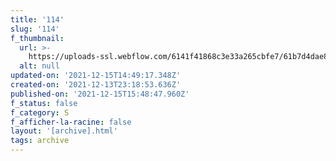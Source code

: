 ```yaml
---
title: '114'
slug: '114'
f_thumbnail:
  url: >-
    https://uploads-ssl.webflow.com/6141f41868c3e33a265cbfe7/61b7d4dae8692912e46bf06a_114.jpg
  alt: null
updated-on: '2021-12-15T14:49:17.348Z'
created-on: '2021-12-13T23:18:53.636Z'
published-on: '2021-12-15T15:48:47.960Z'
f_status: false
f_category: S
f_afficher-la-racine: false
layout: '[archive].html'
tags: archive
---
```



